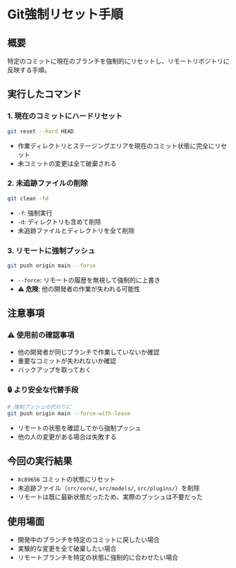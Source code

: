 # Git強制リセット手順

## 概要
特定のコミットに現在のブランチを強制的にリセットし、リモートリポジトリに反映する手順。

## 実行したコマンド

### 1. 現在のコミットにハードリセット
```bash
git reset --hard HEAD
```
- 作業ディレクトリとステージングエリアを現在のコミット状態に完全にリセット
- 未コミットの変更は全て破棄される

### 2. 未追跡ファイルの削除
```bash
git clean -fd
```
- `-f`: 強制実行
- `-d`: ディレクトリも含めて削除
- 未追跡ファイルとディレクトリを全て削除

### 3. リモートに強制プッシュ
```bash
git push origin main --force
```
- `--force`: リモートの履歴を無視して強制的に上書き
- ⚠️ **危険**: 他の開発者の作業が失われる可能性

## 注意事項

### ⚠️ 使用前の確認事項
- 他の開発者が同じブランチで作業していないか確認
- 重要なコミットが失われないか確認
- バックアップを取っておく

### 🔒 より安全な代替手段
```bash
# 強制プッシュの代わりに
git push origin main --force-with-lease
```
- リモートの状態を確認してから強制プッシュ
- 他の人の変更がある場合は失敗する

## 今回の実行結果
- `8c89656` コミットの状態にリセット
- 未追跡ファイル（`src/core/`, `src/models/`, `src/plugins/`）を削除
- リモートは既に最新状態だったため、実際のプッシュは不要だった

## 使用場面
- 開発中のブランチを特定のコミットに戻したい場合
- 実験的な変更を全て破棄したい場合
- リモートブランチを特定の状態に強制的に合わせたい場合